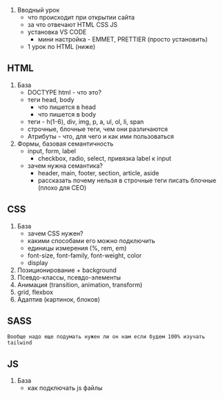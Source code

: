 
1.  Вводный урок
	- что происходит при открытии сайта
	- за что отвечают HTML CSS JS
	- установка VS CODE 
		- мини настройка - EMMET, PRETTIER (просто установить)
	- 1 урок по HTML (ниже)
## HTML

1. База
    - DOCTYPE html - что это?
	- теги head, body
		- что пишется в head
		- что пишется в body
	- теги - h(1-6), div, img, p, a, ul, ol, li, span
	- строчные, блочные теги, чем они различаются 
	- Атрибуты - что, для чего и как ими пользоваться
2. Формы, базовая семантичность
	-  input, form, label
		- checkbox, radio, select, привязка label к input
	- зачем нужна семантика?
		- header, main, footer, section, article, aside
		- рассказать почему нельзя в строчные теги писать блочные (плохо для CEO)
## CSS

1. База
	- зачем CSS нужен?
	- какими способами его можно подключить
	- единицы измерения (%, rem, em)
	-  font-size, font-family, font-weight, color
	- display
3. Позиционирование + background
4. Псевдо-классы, псевдо-элементы
5. Анимация (transition, animation, transform)
6. grid, flexbox
7. Адаптив (картинок, блоков)

## SASS

`Вообще надо еще подумать нужен ли он нам если будем 100% изучать tailwind`
## JS

1. База
	- как подключать js файлы 
